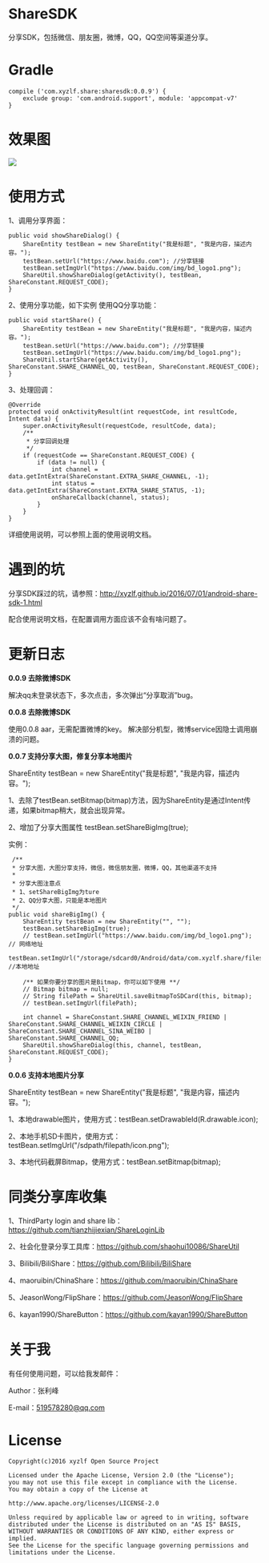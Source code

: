 # ShareSDK
分享SDK，包括微信、朋友圈，微博，QQ，QQ空间等渠道分享。

# Gradle
    
    compile ('com.xyzlf.share:sharesdk:0.0.9') {
    	exclude group: 'com.android.support', module: 'appcompat-v7'
    }


# 效果图
<img src="share.png"/>

# 使用方式

1、调用分享界面：

	public void showShareDialog() {
        ShareEntity testBean = new ShareEntity("我是标题", "我是内容，描述内容。");
        testBean.setUrl("https://www.baidu.com"); //分享链接
        testBean.setImgUrl("https://www.baidu.com/img/bd_logo1.png");
        ShareUtil.showShareDialog(getActivity(), testBean, ShareConstant.REQUEST_CODE);
    }

2、使用分享功能，如下实例 使用QQ分享功能：

	public void startShare() {
        ShareEntity testBean = new ShareEntity("我是标题", "我是内容，描述内容。");
        testBean.setUrl("https://www.baidu.com"); //分享链接
        testBean.setImgUrl("https://www.baidu.com/img/bd_logo1.png");
        ShareUtil.startShare(getActivity(), ShareConstant.SHARE_CHANNEL_QQ, testBean, ShareConstant.REQUEST_CODE);
    }

3、处理回调：

	@Override
    protected void onActivityResult(int requestCode, int resultCode, Intent data) {
        super.onActivityResult(requestCode, resultCode, data);
        /**
         * 分享回调处理
         */
        if (requestCode == ShareConstant.REQUEST_CODE) {
            if (data != null) {
                int channel = data.getIntExtra(ShareConstant.EXTRA_SHARE_CHANNEL, -1);
                int status = data.getIntExtra(ShareConstant.EXTRA_SHARE_STATUS, -1);
                onShareCallback(channel, status);
            }
        }
    }

详细使用说明，可以参照上面的使用说明文档。

# 遇到的坑

分享SDK踩过的坑，请参照：<http://xyzlf.github.io/2016/07/01/android-share-sdk-1.html>

配合使用说明文档，在配置调用方面应该不会有啥问题了。

# 更新日志

**0.0.9 去除微博SDK**

解决qq未登录状态下，多次点击，多次弹出“分享取消”bug。

**0.0.8 去除微博SDK**

使用0.0.8 aar，无需配置微博的key。 解决部分机型，微博service因隐士调用崩溃的问题。

**0.0.7 支持分享大图，修复分享本地图片**

ShareEntity testBean = new ShareEntity("我是标题", "我是内容，描述内容。");

1、去除了testBean.setBitmap(bitmap)方法，因为ShareEntity是通过Intent传递，如果bitmap稍大，就会出现异常。

2、增加了分享大图属性 testBean.setShareBigImg(true);

实例：

	 /**
     * 分享大图，大图分享支持，微信，微信朋友圈，微博，QQ，其他渠道不支持
     *
     * 分享大图注意点
     * 1、setShareBigImg为ture
     * 2、QQ分享大图，只能是本地图片
     */
    public void shareBigImg() {
        ShareEntity testBean = new ShareEntity("", "");
        testBean.setShareBigImg(true);
		// testBean.setImgUrl("https://www.baidu.com/img/bd_logo1.png"); // 网络地址
        testBean.setImgUrl("/storage/sdcard0/Android/data/com.xyzlf.share/files/com.xyzlf.share_share_pic.png"); //本地地址

        /** 如果你要分享的图片是Bitmap，你可以如下使用 **/
		// Bitmap bitmap = null;
		// String filePath = ShareUtil.saveBitmapToSDCard(this, bitmap);
		// testBean.setImgUrl(filePath);

        int channel = ShareConstant.SHARE_CHANNEL_WEIXIN_FRIEND | ShareConstant.SHARE_CHANNEL_WEIXIN_CIRCLE | ShareConstant.SHARE_CHANNEL_SINA_WEIBO | ShareConstant.SHARE_CHANNEL_QQ;
        ShareUtil.showShareDialog(this, channel, testBean, ShareConstant.REQUEST_CODE);
    }


**0.0.6 支持本地图片分享**

ShareEntity testBean = new ShareEntity("我是标题", "我是内容，描述内容。");

1、本地drawable图片，使用方式：testBean.setDrawableId(R.drawable.icon);

2、本地手机SD卡图片，使用方式：testBean.setImgUrl("/sdpath/filepath/icon.png");

3、本地代码截屏Bitmap，使用方式：testBean.setBitmap(bitmap);

# 同类分享库收集

1、ThirdParty login and share lib：<https://github.com/tianzhijiexian/ShareLoginLib>

2、社会化登录分享工具库：<https://github.com/shaohui10086/ShareUtil>

3、Bilibili/BiliShare：<https://github.com/Bilibili/BiliShare>

4、maoruibin/ChinaShare：<https://github.com/maoruibin/ChinaShare>

5、JeasonWong/FlipShare：<https://github.com/JeasonWong/FlipShare>

6、kayan1990/ShareButton：<https://github.com/kayan1990/ShareButton>

# 关于我
有任何使用问题，可以给我发邮件：

Author：张利峰

E-mail：519578280@qq.com

# License

    Copyright(c)2016 xyzlf Open Source Project
    
    Licensed under the Apache License, Version 2.0 (the "License");
    you may not use this file except in compliance with the License.
    You may obtain a copy of the License at
    
    http://www.apache.org/licenses/LICENSE-2.0
    
    Unless required by applicable law or agreed to in writing, software
    distributed under the License is distributed on an "AS IS" BASIS,
    WITHOUT WARRANTIES OR CONDITIONS OF ANY KIND, either express or implied.
    See the License for the specific language governing permissions and
    limitations under the License.
